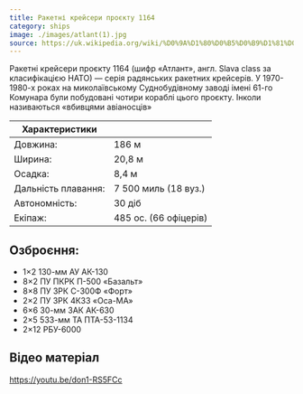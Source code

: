 ```yaml
---
title: Ракетні крейсери проєкту 1164
category: ships
image: ./images/atlant(1).jpg
source: https://uk.wikipedia.org/wiki/%D0%9A%D1%80%D0%B5%D0%B9%D1%81%D0%B5%D1%80%D0%B8_%D0%BF%D1%80%D0%BE%D1%94%D0%BA%D1%82%D1%83_1164
---
```


Ракетні крейсери проєкту 1164 (шифр «Атлант», англ. Slava class за класифікацією НАТО) — серія радянських ракетних крейсерів. У 1970-1980-х роках на миколаївському Суднобудівному заводі імені 61-го Комунара були побудовані чотири кораблі цього проєкту. Інколи називаються «вбивцями авіаносців»

| Характеристики      |                       |
| ------------------- | --------------------- |
| Довжина:            | 186 м                 |
| Ширина:             | 20,8 м                |
| Осадка:             | 8,4 м                 |
| Дальність плавання: | 7 500 миль (18 вуз.)  |
| Автономність:       | 30 діб                |
| Екіпаж:             | 485 ос. (66 офіцерів) |

## Озброєння:
* 1×2 130-мм АУ АК-130
* 8×2 ПУ ПКРК П-500 «Базальт»
* 8×8 ПУ ЗРК С-300Ф «Форт»
* 2×2 ПУ ЗРК 4К33 «Оса-МА» 
* 6×6 30-мм ЗАК АК-630
* 2×5 533-мм ТА ПТА-53-1134 
* 2×12 РБУ-6000

## Відео матеріал

https://youtu.be/don1-RS5FCc
